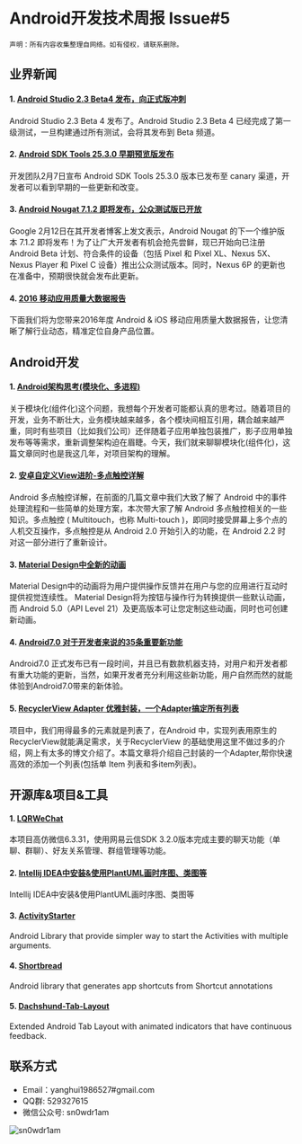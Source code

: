# Android开发技术周报 Issue#5

    声明：所有内容收集整理自网络。如有侵权，请联系删除。

## 业界新闻
#### 1. [Android Studio 2.3 Beta4 发布，向正式版冲刺](https://www.oschina.net/news/81795/android-studio-2-3-beta4)
Android Studio 2.3 Beta 4 发布了。Android Studio 2.3 Beta 4 已经完成了第一级测试，一旦构建通过所有测试，会将其发布到 Beta 频道。

#### 2. [Android SDK Tools 25.3.0 早期预览版发布](https://www.oschina.net/news/81780/android-sdk-tools-25-3-0-canary)
开发团队2月7日宣布 Android SDK Tools 25.3.0 版本已发布至 canary 渠道，开发者可以看到早期的一些更新和改变。

#### 3. [Android Nougat 7.1.2 即将发布，公众测试版已开放](https://www.oschina.net/news/81861/android-nougat-7-1-2-public-beta)
Google 2月12日在其开发者博客上发文表示，Android Nougat 的下一个维护版本 7.1.2 即将发布！为了让广大开发者有机会抢先尝鲜，现已开始向已注册 Android Beta 计划、符合条件的设备（包括 Pixel 和 Pixel XL、Nexus 5X、Nexus Player 和 Pixel C 设备）推出公众测试版本。同时，Nexus 6P 的更新也在准备中，预期很快就会发布此更新。

#### 4. [2016 移动应用质量大数据报告](http://t.cn/RJYgV8a)
下面我们将为您带来2016年度 Android & iOS 移动应用质量大数据报告，让您清晰了解行业动态，精准定位自身产品位置。

## Android开发
#### 1. [Android架构思考(模块化、多进程)](http://blog.spinytech.com/2016/12/28/android_modularization/)
关于模块化(组件化)这个问题，我想每个开发者可能都认真的思考过。随着项目的开发，业务不断壮大，业务模块越来越多，各个模块间相互引用，耦合越来越严重，同时有些项目（比如我们公司）还伴随着子应用单独包装推广，影子应用单独发布等等需求，重新调整架构迫在眉睫。今天，我们就来聊聊模块化(组件化)，这篇文章同时也是我这几年，对项目架构的理解。

#### 2. [安卓自定义View进阶-多点触控详解](http://www.gcssloop.com/customview/multi-touch)
Android 多点触控详解，在前面的几篇文章中我们大致了解了 Android 中的事件处理流程和一些简单的处理方案，本次带大家了解 Android 多点触控相关的一些知识。多点触控 ( Multitouch，也称 Multi-touch )，即同时接受屏幕上多个点的人机交互操作，多点触控是从 Android 2.0 开始引入的功能，在 Android 2.2 时对这一部分进行了重新设计。

#### 3. [Material Design中全新的动画](http://t.cn/RJYgn92)
Material Design中的动画将为用户提供操作反馈并在用户与您的应用进行互动时提供视觉连续性。 Material Design将为按钮与操作行为转换提供一些默认动画，而 Android 5.0（API Level 21）及更高版本可让您定制这些动画，同时也可创建新动画。

#### 4. [Android7.0 对于开发者来说的35条重要新功能](http://www.jianshu.com/p/29fb0e90c233)
Android7.0 正式发布已有一段时间，并且已有数款机器支持，对用户和开发者都有重大功能的更新，当然，如果开发者充分利用这些新功能，用户自然而然的就能体验到Android7.0带来的新体验。

#### 5. [RecyclerView Adapter 优雅封装，一个Adapter搞定所有列表](http://www.jianshu.com/p/727c18f4bf20)
项目中，我们用得最多的元素就是列表了，在Android 中，实现列表用原生的RecyclerView就能满足需求，关于RecyclerView 的基础使用这里不做过多的介绍，网上有太多的博文介绍了。本篇文章将介绍自己封装的一个Adapter,帮你快速高效的添加一个列表(包括单 Item 列表和多item列表)。

## 开源库&项目&工具
#### 1. [LQRWeChat](https://github.com/GitLqr/LQRWeChat)
本项目高仿微信6.3.31，使用网易云信SDK 3.2.0版本完成主要的聊天功能（单聊、群聊）、好友关系管理、群组管理等功能。

#### 2. [Intellij IDEA中安装&使用PlantUML画时序图、类图等](http://www.jianshu.com/p/a6bd7e3048ef)
Intellij IDEA中安装&使用PlantUML画时序图、类图等

#### 3. [ActivityStarter](https://github.com/MarcinMoskala/ActivityStarter)
Android Library that provide simpler way to start the Activities with multiple arguments.

#### 4. [Shortbread](https://github.com/MatthiasRobbers/shortbread)
Android library that generates app shortcuts from Shortcut annotations

#### 5. [Dachshund-Tab-Layout](https://github.com/Andy671/Dachshund-Tab-Layout)
Extended Android Tab Layout with animated indicators that have continuous feedback.

## 联系方式
* Email：yanghui1986527#gmail.com
* QQ群: 529327615     
* 微信公众号:  sn0wdr1am    

![sn0wdr1am](https://static.dingtalk.com/media/lADOmAwFCs0BAs0BAg_258_258.jpg)
